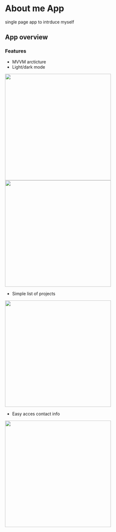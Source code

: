
# About me App

single page app to intrduce myself


## App overview

### Features

- MVVM arcticture
- Light/dark mode
  
<img width="350" src="https://github.com/HotonMo/HotonApp/assets/116795716/86830845-b822-432a-99d6-3bdba3723552" />    <img width="350" src="https://github.com/HotonMo/HotonApp/assets/116795716/b2bf16f3-686b-4e0a-b594-6c259fa21227" />

- Simple list of projects
  
<img width="350" src="https://github.com/HotonMo/HotonApp/assets/116795716/969e7404-166e-4114-8490-5f504b4192a5" />

- Easy acces contact info
  
<img width="350" src="https://github.com/HotonMo/HotonApp/assets/116795716/bf8ff054-270a-4436-9838-547e1a1df98f" />
